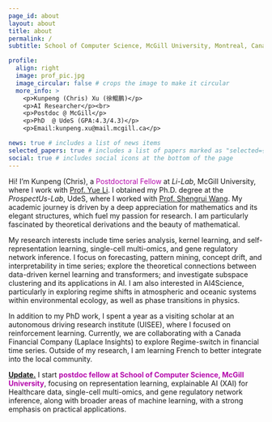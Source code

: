 ```yaml
---
page_id: about
layout: about
title: about
permalink: /
subtitle: School of Computer Science, McGill University, Montreal, Canada 

profile:
  align: right
  image: prof_pic.jpg
  image_circular: false # crops the image to make it circular
  more_info: >
    <p>Kunpeng (Chris) Xu (徐鲲鹏)</p>
    <p>AI Researcher</p><br>
    <p>Postdoc @ McGill</p>
    <p>PhD  @ UdeS (GPA:4.3/4.3)</p>
    <p>Email:kunpeng.xu@mail.mcgill.ca</p>

news: true # includes a list of news items
selected_papers: true # includes a list of papers marked as "selected={true}"
social: true # includes social icons at the bottom of the page
---
```




Hi! I’m Kunpeng (Chris), a <span style="color:#b509ac">Postdoctoral Fellow</span> at *Li-Lab*, McGill University, where I work with <a href='https://www.cs.mcgill.ca/~yueli/'>Prof. Yue Li</a>. I obtained my Ph.D. degree at the *ProspectUs-Lab*, UdeS, where I worked with <a href='https://www.usherbrooke.ca/recherche/fr/specialistes/details/shengrui.wang'>Prof. Shengrui Wang</a>. My academic journey is driven by a deep appreciation for mathematics and its elegant structures, which fuel my passion for research. I am particularly fascinated by theoretical derivations and the beauty of mathematical.

My research interests include time series analysis, kernel learning, and self-representation learning, single-cell multi-omics, and gene regulatory network inference. I focus on forecasting, pattern mining, concept drift, and interpretability in time series; explore the theoretical connections between data-driven kernel learning and transformers; and investigate subspace clustering and its applications in AI. I am also interested in AI4Science, particularly in exploring regime shifts in atmospheric and oceanic systems within environmental ecology, as well as phase transitions in physics.

In addition to my PhD work, I spent a year as a visiting scholar at an autonomous driving research institute (UISEE), where I focused on reinforcement learning. Currently, we are collaborating with a Canada Financial Company (Laplace Insights) to explore Regime-switch in financial time series.
Outside of my research, I am learning French to better integrate into the local community. 

**<a href='#'>Update.</a>** I start **<span style="color:#b509ac">postdoc fellow at School of Computer Science, McGill University</span>**, focusing on representation learning, explainable AI (XAI) for Healthcare data, single-cell multi-omics, and gene regulatory network inference, along with broader areas of machine learning, with a strong emphasis on practical applications.

[//]: # (I will be graduating soon and I am looking for postdoc/full time research positions in representation learning/XAI of time series and more broadly in machine learning, motivated by a practical application.)